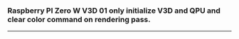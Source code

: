 ### Raspberry PI Zero W V3D 01 only initialize V3D and QPU and clear color command on rendering pass.
----

